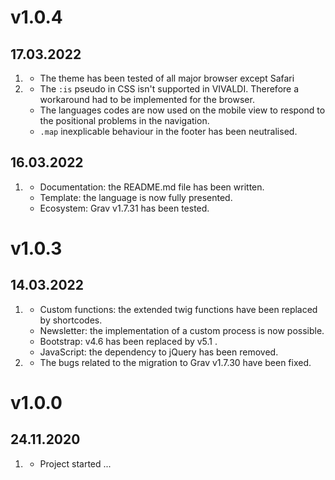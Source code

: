 # v1.0.4
## 17.03.2022
1. [](#new)
	* The theme has been tested of all major browser except Safari
2. [](#bugfix)
	* The `:is` pseudo in CSS isn't supported in VIVALDI. Therefore a workaround had to be implemented for the browser.
	* The languages codes are now used on the mobile view to respond to the positional problems in the navigation.
	* `.map` inexplicable behaviour in the footer has been neutralised.
  
## 16.03.2022
1. [](#new)
	* Documentation: the README.md file has been written.
	* Template: the language is now fully presented.
	* Ecosystem: Grav v1.7.31 has been tested.

# v1.0.3
## 14.03.2022
1. [](#new)
	* Custom functions: the extended twig functions have been replaced by shortcodes.
	* Newsletter: the implementation of a custom process is now possible.
	* Bootstrap: v4.6 has been replaced by v5.1 .
	* JavaScript: the dependency to jQuery has been removed.
2. [](#bugfix)
	* The bugs related to the migration to Grav v1.7.30 have been fixed.

# v1.0.0
## 24.11.2020
1. [](#new)
	* Project started ...
